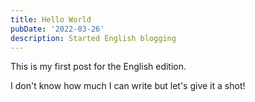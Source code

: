 ```yaml
---
title: Hello World
pubDate: '2022-03-26'
description: Started English blogging
---
```


This is my first post for the English edition.

I don't know how much I can write but let's give it a shot!
